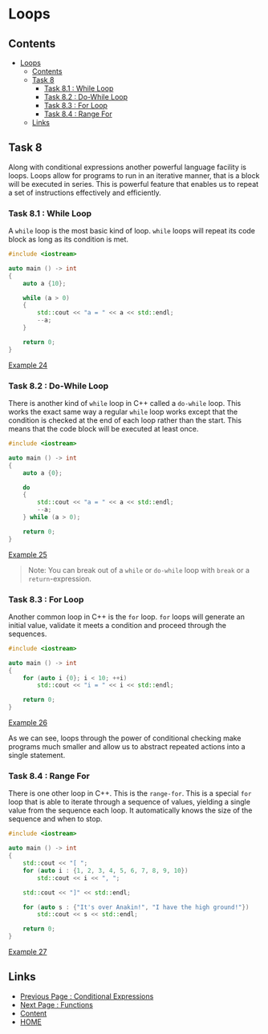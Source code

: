# Loops

## Contents

- [Loops](#loops)
  - [Contents](#contents)
  - [Task 8](#task-8)
    - [Task 8.1 : While Loop](#task-81--while-loop)
    - [Task 8.2 : Do-While Loop](#task-82--do-while-loop)
    - [Task 8.3 : For Loop](#task-83--for-loop)
    - [Task 8.4 : Range For](#task-84--range-for)
  - [Links](#links)

## Task 8

Along with conditional expressions another powerful language facility is loops. Loops allow for programs to run in an iterative manner, that is a block will be executed in series. This is powerful feature that enables us to repeat a set of instructions effectively and efficiently.

### Task 8.1 : While Loop

A `while` loop is the most basic kind of loop. `while` loops will repeat its code block as long as its condition is met.

```cxx
#include <iostream>

auto main () -> int
{
    auto a {10};

    while (a > 0)
    {
        std::cout << "a = " << a << std::endl;
        --a;
    }

    return 0;
}
```

[Example 24](https://www.godbolt.org/z/Pxa3G8T4o)

### Task 8.2 : Do-While Loop

There is another kind of `while` loop in C++ called a `do-while` loop. This works the exact same way a regular `while` loop works except that the condition is checked at the end of each loop rather than the start. This means that the code block will be executed at least once.

```cxx
#include <iostream>

auto main () -> int
{
    auto a {0};

    do
    {
        std::cout << "a = " << a << std::endl;
        --a;
    } while (a > 0);

    return 0;
}
```

[Example 25](https://www.godbolt.org/z/od31P37d7)

> Note: You can break out of a `while` or `do-while` loop with `break` or a `return`-expression.

### Task 8.3 : For Loop

Another common loop in C++ is the `for` loop. `for` loops will generate an initial value, validate it meets a condition and proceed through the sequences.

```cxx
#include <iostream>

auto main () -> int
{
    for (auto i {0}; i < 10; ++i)
        std::cout << "i = " << i << std::endl;

    return 0;
}
```

[Example 26](https://www.godbolt.org/z/KKTrYP5Pe)

As we can see, loops  through the power of conditional checking make programs much smaller and allow us to abstract repeated actions into a single statement.

### Task 8.4 : Range For

There is one other loop in C++. This is the `range-for`. This is a special `for` loop that is able to iterate through a sequence of values, yielding a single value from the sequence each loop. It automatically knows the size of the sequence and when to stop.

```cxx
#include <iostream>

auto main () -> int
{
    std::cout << "[ ";
    for (auto i : {1, 2, 3, 4, 5, 6, 7, 8, 9, 10})
        std::cout << i << ", ";

    std::cout << "]" << std::endl;

    for (auto s : {"It's over Anakin!", "I have the high ground!"})
        std::cout << s << std::endl;

    return 0;
}
```

[Example 27](https://www.godbolt.org/z/P78T9c1Ev)

## Links

- [Previous Page : Conditional Expressions](/content/part2/tasks/condexpr.md)
- [Next Page : Functions](/content/part2/tasks/functions.md)
- [Content](/content/README.md)
- [HOME](/README.md)
